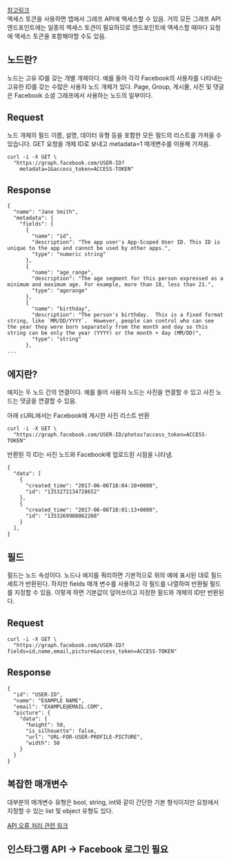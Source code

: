 [참고링크](https://developers.facebook.com/docs/graph-api/overview)<br>
액세스 토큰을 사용하면 앱에서 그래프 API에 액세스할 수 있음. 거의 모든 그래프 API 엔드포인트에는 일종의 엑세스 토큰이 필요하므로 엔드포인트에 액세스할 때마다 요청에 액세스 토큰을 포함해야할 수도 있음.

## 노드란?

노드는 고유 ID를 갖는 개별 개체이다. 예를 들어 각각 Facebook의 사용자를 나타내는 고유한 ID를 갖는 수많은 사용자 노드 개체가 있다. Page, Group, 게시물, 사진 및 댓글은 Facebook 소셜 그래프에서 사용하는 노드의 일부이다.

## Request

노드 개체의 필드 이름, 설명, 데이터 유형 등을 포함한 모든 필드의 리스트를 가져올 수 있습니다. GET 요청을 개체 ID로 보내고 metadata=1 매개변수를 이용해 가져옴.

```
curl -i -X GET \
  "https://graph.facebook.com/USER-ID?
    metadata=1&access_token=ACCESS-TOKEN"
```

## Response

```
{
  "name": "Jane Smith",
  "metadata": {
    "fields": [
      {
        "name": "id",
        "description": "The app user's App-Scoped User ID. This ID is unique to the app and cannot be used by other apps.",
        "type": "numeric string"
      },
      {
        "name": "age_range",
        "description": "The age segment for this person expressed as a minimum and maximum age. For example, more than 18, less than 21.",
        "type": "agerange"
      },
      {
        "name": "birthday",
        "description": "The person's birthday.  This is a fixed format string, like `MM/DD/YYYY`.  However, people can control who can see the year they were born separately from the month and day so this string can be only the year (YYYY) or the month + day (MM/DD)",
        "type": "string"
      },
...
```

## 에지란?

에지는 두 노드 간의 연결이다. 예를 들어 사용자 노드는 사진을 연결할 수 있고 사진 노드는 댓글을 연결할 수 있음.

아래 cURL에서는 Facebook에 게시한 사진 리스트 반환

```
curl -i -X GET \
  "https://graph.facebook.com/USER-ID/photos?access_token=ACCESS-TOKEN"
```

반환된 각 ID는 사진 노드와 Facebook에 업로드된 시점을 나타냄.

```
{
  "data": [
    {
      "created_time": "2017-06-06T18:04:10+0000",
      "id": "1353272134728652"
    },
    {
      "created_time": "2017-06-06T18:01:13+0000",
      "id": "1353269908062208"
    }
  ],
}
```

## 필드

필드는 노드 속성이다. 노드나 에지를 쿼리하면 기본적으로 위의 예에 표시된 대로 필드 세트가 반환된다. 하지만 fields 매개 변수를 사용하고 각 필드를 나열하여 반환될 필드를 지정할 수 있음. 이렇게 하면 기본값이 덮어쓰이고 지정한 필드와 개체의 ID만 반환된다.

## Request

```
curl -i -X GET \
  "https://graph.facebook.com/USER-ID?fields=id,name,email,picture&access_token=ACCESS-TOKEN"
```

## Response

```
{
  "id": "USER-ID",
  "name": "EXAMPLE NAME",
  "email": "EXAMPLE@EMAIL.COM",
  "picture": {
    "data": {
      "height": 50,
      "is_silhouette": false,
      "url": "URL-FOR-USER-PROFILE-PICTURE",
      "width": 50
    }
  }
}
```

## 복잡한 매개변수

대부분의 매개변수 유형은 bool, string, int와 같이 간단한 기본 형식이지만 요청에서 지정할 수 있는 list 및 object 유형도 있다.

[API 오류 처리 관련 링크](https://developers.facebook.com/docs/graph-api/guides/error-handling)

## 인스타그램 API -> Facebook 로그인 필요
